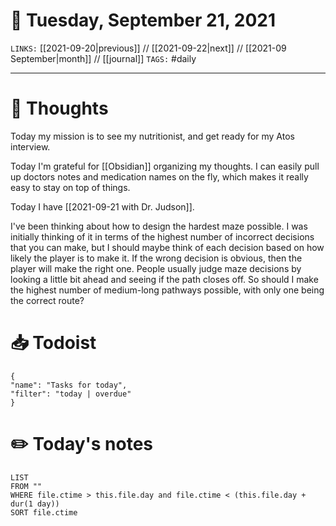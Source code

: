 # 📅 Tuesday, September 21, 2021
`LINKS:` [[2021-09-20|previous]] // [[2021-09-22|next]] // [[2021-09 September|month]] // [[journal]] 
`TAGS:` #daily

---
# 💭 Thoughts
Today my mission is to see my nutritionist, and get ready for my Atos interview. 

Today I'm grateful for [[Obsidian]] organizing my thoughts. I can easily pull up doctors notes and medication names on the fly, which makes it really easy to stay on top of things. 

Today I have [[2021-09-21 with Dr. Judson]]. 

I've been thinking about how to design the hardest maze possible. I was initially thinking of it in terms of the highest number of incorrect decisions that you can make, but I should maybe think of each decision based on how likely the player is to make it. If the wrong decision is obvious, then the player will make the right one. People usually judge maze decisions by looking a little bit ahead and seeing if the path closes off. So should I make the highest number of medium-long pathways possible, with only one being the correct route?

# 📥 Todoist
```todoist
{
"name": "Tasks for today",
"filter": "today | overdue"
}
```

# ✏️ Today's notes
```dataview
LIST 
FROM ""
WHERE file.ctime > this.file.day and file.ctime < (this.file.day + dur(1 day))
SORT file.ctime
```
